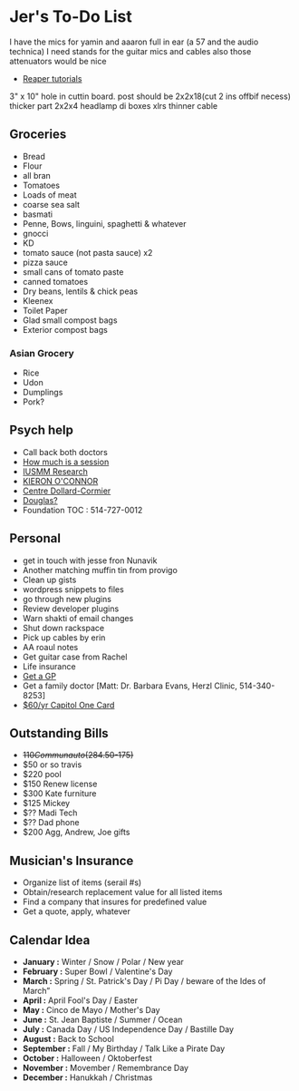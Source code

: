 # Jer's To-Do List

I have the mics for yamin and aaaron full in ear (a 57 and the audio technica)
I need stands for the guitar mics
and cables
also those attenuators would be nice
- [Reaper tutorials](http://www.kennymania.com/reaper-videos/)

3" x 10" hole in cuttin board.
post should be 2x2x18(cut 2 ins offbif necess)
thicker part 2x2x4
headlamp
di boxes
xlrs
thinner cable


## Groceries

- Bread
- Flour
- all bran
- Tomatoes
- Loads of meat
- coarse sea salt
- basmati
- Penne, Bows, linguini, spaghetti & whatever
- gnocci
- KD
- tomato sauce (not pasta sauce) x2
- pizza sauce
- small cans of tomato paste
- canned tomatoes
- Dry beans, lentils & chick peas
- Kleenex
- Toilet Paper
- Glad small compost bags
- Exterior compost bags

### Asian Grocery

- Rice
- Udon
- Dumplings
- Pork?

## Psych help

- Call back both doctors
- [How much is a session](http://objectif-couple.com)
- [IUSMM Research](http://www.iusmm.ca/research.html)
- [KIERON O'CONNOR](http://www.iusmm.ca/kieronoconnor.html)
- [Centre Dollard-Cormier](http://dependancemontreal.ca/programmes-et-services/adultes)
- [Douglas?](http://www.douglas.qc.ca/?locale=en)
- Foundation TOC : 514-727-0012

## Personal

- get in touch with jesse fron Nunavik
- Another matching muffin tin from provigo
- Clean up gists
- wordpress snippets to files
- go through new plugins
- Review developer plugins
- Warn shakti of email changes
- Shut down rackspace
- Pick up cables by erin
- AA roaul notes
- Get guitar case from Rachel
- Life insurance
- [Get a GP](http://gamf.gouv.qc.ca/index_en.html)
- Get a family doctor [Matt: Dr. Barbara Evans, Herzl Clinic, 514-340-8253]
- [$60/yr Capitol One Card](http://bit.ly/28Os44b)

## Outstanding Bills

- ~~$110 Communauto ($284.50-175)~~
- $50 or so travis
- $220 pool
- $150 Renew license
- $300 Kate furniture
- $125 Mickey
- $?? Madi Tech
- $?? Dad phone
- $200 Agg, Andrew, Joe gifts

## Musician's Insurance

- Organize list of items (serail #s)
- Obtain/research replacement value for all listed items
- Find a company that insures for predefined value
- Get a quote, apply, whatever

## Calendar Idea

- **January :** Winter / Snow / Polar / New year
- **February :** Super Bowl / Valentine's Day
- **March :** Spring / St. Patrick's Day / Pi Day / beware of the Ides of March”
- **April :** April Fool's Day / Easter
- **May :** Cinco de Mayo / Mother's Day
- **June :** St. Jean Baptiste / Summer / Ocean
- **July :** Canada Day / US Independence Day / Bastille Day
- **August :** Back to School
- **September :** Fall / My Birthday / Talk Like a Pirate Day
- **October :** Halloween / Oktoberfest
- **November :** Movember / Remembrance Day
- **December :** Hanukkah / Christmas
